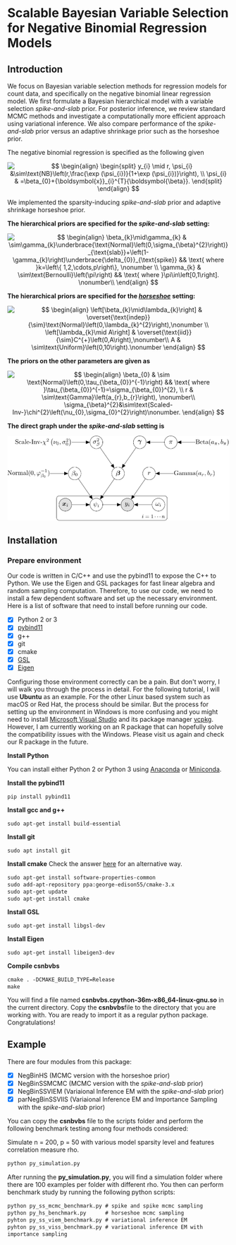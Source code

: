 # Scalable Bayesian Variable Selection for Negative Binomial Regression Models

## Introduction
We focus on Bayesian variable selection methods for regression models for count data, and specifically on the negative binomial  linear regression model. We first formulate a Bayesian hierarchical model with a variable selection *spike-and-slab* prior. For posterior inference, we review standard MCMC methods and investigate a computationally more efficient approach using variational inference. We also compare performance of the *spike-and-slab* prior versus an adaptive shrinkage prior such as the horseshoe prior.

The negative binomial regression is specified as the following given 

<p align="center"><img alt="$$&#10;\begin{align}&#10;\begin{split}&#10;y_{i} \mid r, \psi_{i} &amp;\sim\text{NB}\left(r,\frac{\exp (\psi_{i})}{1+\exp (\psi_{i})}\right), \\&#10;\psi_{i}  &amp; =\beta_{0}+{\boldsymbol{x}}_{i}^{T}{\boldsymbol{\beta}}. &#10;\end{split}&#10;\end{align}&#10;$$" src="svgs/eb8f89e1e1375c7862f8a0a3cb679979.svg" align="middle" width="238.41509009999996pt" height="64.7419245pt"/></p>

We implemented the sparsity-inducing *spike-and-slab* prior and adaptive shrinkage horseshoe prior.

**The hierarchical priors are specified for the *spike-and-slab* setting:**
<p align="center"><img alt="$$&#10;\begin{align}&#10;\beta_{k}\mid\gamma_{k} &amp; \sim\gamma_{k}\underbrace{\text{Normal}\left(0,\sigma_{\beta}^{2}\right)}_{\text{slab}}+\left(1-\gamma_{k}\right)\underbrace{\delta_{0}}_{\text{spike}} &amp;&amp; \text{ where }k=\left\{ 1,2,\cdots,p\right\}, \nonumber \\&#10;\gamma_{k} &amp; \sim\text{Bernoulli}\left(\pi\right) &amp;&amp; \text{ where }\pi\in\left[0,1\right].  \nonumber\\&#10;\end{align}&#10;$$" src="svgs/5acaefa81f8b07a33af427ff8cd8feac.svg" align="middle" width="497.76412454999996pt" height="69.20710005pt"/></p>

**The hierarchical priors are specified for the [*horseshoe*](horseshoe.md) setting:**

<p align="center"><img alt="$$&#10;\begin{align}&#10;\left[\beta_{k}\mid\lambda_{k}\right] &amp; \overset{\text{indep}}{\sim}\text{Normal}\left(0,\lambda_{k}^{2}\right),\nonumber \\&#10;\left[\lambda_{k}\mid A\right] &amp; \overset{\text{iid}}{\sim}C^{+}\left(0,A\right),\nonumber\\&#10;A &amp; \sim\text{Uniform}\left(0,10\right).\nonumber &#10;\end{align}&#10;$$" src="svgs/3f559bab33930a1c0dc89b6d9666554f.svg" align="middle" width="210.1598532pt" height="78.2990802pt"/></p>

**The priors on the other parameters are given as**
<p align="center"><img alt="$$&#10;\begin{align}&#10;\beta_{0} &amp; \sim \text{Normal}\left(0,\tau_{\beta_{0}}^{-1}\right) &amp;&amp; \text{ where }\tau_{\beta_{0}}^{-1}=\sigma_{\beta_{0}}^{2}, \\&#10;r &amp; \sim\text{Gamma}\left(a_{r},b_{r}\right), \nonumber\\&#10;\sigma_{\beta}^{2}&amp;\sim\text{Scaled-Inv-}\chi^{2}\left(\nu_{0},\sigma_{0}^{2}\right)\nonumber.&#10;\end{align}&#10;$$" src="svgs/322705e6cc02ea0b930348f40cbc82aa.svg" align="middle" width="349.73410064999996pt" height="82.97011964999999pt"/></p>

**The direct graph under the *spike-and-slab* setting is** 

<p align="center">
<img src="svgs/NegBinGraph.svg" alt="NegBinGraph" width="600" >
</p>


## Installation
### Prepare environment

Our code is written in C/C++ and use the pybind11 to expose the C++ to Python. We use the Eigen and GSL packages for fast linear algebra and random sampling computation. Therefore, to use our code, we need to install a few dependent software and set up the necessary environment. Here is a list of software that need to install before running our code. 

- [x] Python 2 or 3
- [x] [pybind11](https://github.com/pybind/pybind11)
- [x] g++
- [x] git
- [x] cmake
- [x] [GSL](https://www.gnu.org/software/gsl/)
- [x] [Eigen](http://eigen.tuxfamily.org/index.php?title=Main_Page)

Configuring those environment correctly can be a pain. But don't worry, I will walk you through the process in detail. For the following tutorial, I will use **Ubuntu** as an example. For the other Linux based system such as macOS or Red Hat, the process should be similar. But the process for setting up the environment in Windows is more confusing and you might need to install [Microsoft Visual Studio](https://visualstudio.microsoft.com/) and its package manager [vcpkg](https://github.com/Microsoft/vcpkg). However, I am currently working on an R package that can hopefully solve the compatibility issues with the Windows. Please visit us again and check our R package in the future.

**Install Python**

You can install either Python 2 or Python 3 using [Anaconda](https://www.anaconda.com/distribution/) or [Miniconda](https://docs.conda.io/en/latest/miniconda.html). 

**Install the pybind11**

```shell
pip install pybind11
```
**Install gcc and g++**
```shell
sudo apt-get install build-essential
```
**Install git**
```shell
sudo apt install git
```
**Install cmake** Check the answer [here](https://askubuntu.com/questions/610291/how-to-install-cmake-3-2-on-ubuntu) for an alternative way.
```shell
sudo apt-get install software-properties-common
sudo add-apt-repository ppa:george-edison55/cmake-3.x
sudo apt-get update
sudo apt-get install cmake
```
**Install GSL**

```shell
sudo apt-get install libgsl-dev
```

**Install Eigen**

```shell
sudo apt-get install libeigen3-dev
```

**Compile csnbvbs**

```shell
cmake . -DCMAKE_BUILD_TYPE=Release
make
```
You will find a file named **csnbvbs.cpython-36m-x86_64-linux-gnu.so** in the current directory. 
Copy the **csnbvbs**file  to the directory that you are working with. You are ready to import it as a regular python package. Congratulations!

## Example

There are four modules from this package:

- [x] NegBinHS (MCMC version with the horseshoe prior)
- [x] NegBinSSMCMC (MCMC version with the *spike-and-slab* prior)
- [x] NegBinSSVIEM (Variaional Inference EM with the *spike-and-slab* prior)
- [x] parNegBinSSVIIS (Variaional Inference EM and Importance Sampling with the *spike-and-slab* prior)

You can copy the **csnbvbs** file to the scripts folder and perform the following benchmark testing among four methods considered:

Simulate n = 200, p = 50 with various model sparsity level and features correlation measure rho.
```bash
python py_simulation.py
```
After running the **py_simulation.py**, you will find a simulation folder where there are 100 examples per folder with different rho. You then can perform benchmark study by running the following python scripts:


```shell
python py_ss_mcmc_benchmark.py # spike and spike mcmc sampling
python py_hs_benchmark.py      # horseshoe mcmc sampling
pyhton py_ss_viem_benchmark.py # variational inference EM
pyhton py_ss_viss_benchmark.py # variational inference EM with importance sampling
```
